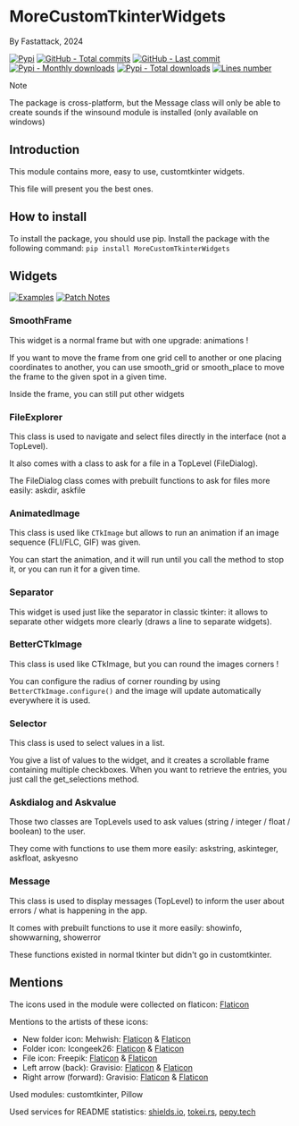 # MoreCustomTkinterWidgets
By Fastattack, 2024

[![Pypi](https://img.shields.io/pypi/v/MoreCustomTkinterWidgets?label=Pypi)](https://pypi.org/project/MoreCustomTkinterWidgets)
[![GitHub - Total commits](https://img.shields.io/github/commit-activity/t/fastattackv/MoreCustomTkinterWidgets?label=Total%20GitHub%20commits&color=darkblue)](https://github.com/fastattackv/MoreCustomTkinterWidgets)
[![GitHub - Last commit](https://img.shields.io/github/last-commit/fastattackv/MoreCustomTkinterWidgets?label=Last%20GitHub%20commit&color=darkblue)](https://github.com/fastattackv/MoreCustomTkinterWidgets)
[![Pypi - Monthly downloads](https://img.shields.io/pypi/dm/MoreCustomTkinterWidgets)](https://pypi.org/project/MoreCustomTkinterWidgets)
[![Pypi - Total downloads](https://static.pepy.tech/personalized-badge/MoreCustomTkinterWidgets?period=total&units=international_system&left_color=grey&right_color=green&left_text=Total%20Downloads)](https://pypi.org/project/MoreCustomTkinterWidgets)
[![Lines number](https://tokei.rs/b1/github/fastattackv/MoreCustomTkinterWidgets?category=lines)](https://github.com/fastattackv/MoreCustomTkinterWidgets/tree/main/Source%20Code)

> [!NOTE]
> The package is cross-platform, but the Message class will only be able to create sounds if the winsound module is installed (only available on windows)

## Introduction
This module contains more, easy to use, customtkinter widgets.

This file will present you the best ones.

## How to install
To install the package, you should use pip. Install the package with the following command: `pip install MoreCustomTkinterWidgets`

## Widgets

[![Examples](https://img.shields.io/badge/Examples_for_all_widgets-red)](Examples.md)
[![Patch Notes](https://img.shields.io/badge/Patch_Notes-yellow)](Patch%20notes.md)

### SmoothFrame
This widget is a normal frame but with one upgrade: animations !

If you want to move the frame from one grid cell to another or one placing coordinates to another, you can use smooth_grid or smooth_place to move the frame to the given spot in a given time.

Inside the frame, you can still put other widgets

### FileExplorer
This class is used to navigate and select files directly in the interface (not a TopLevel).

It also comes with a class to ask for a file in a TopLevel (FileDialog).

The FileDialog class comes with prebuilt functions to ask for files more easily: askdir, askfile

### AnimatedImage
This class is used like `CTkImage` but allows to run an animation if an image sequence (FLI/FLC, GIF) was given.

You can start the animation, and it will run until you call the method to stop it, or you can run it for a given time.

### Separator
This widget is used just like the separator in classic tkinter: it allows to separate other widgets more clearly (draws a line to separate widgets).

### BetterCTkImage
This class is used like CTkImage, but you can round the images corners !

You can configure the radius of corner rounding by using `BetterCTkImage.configure()` and the image will update automatically everywhere it is used.

### Selector
This class is used to select values in a list.

You give a list of values to the widget, and it creates a scrollable frame containing multiple checkboxes. When you want to retrieve the entries, you just call the get_selections method.

### Askdialog and Askvalue
Those two classes are TopLevels used to ask values (string / integer / float / boolean) to the user.

They come with functions to use them more easily: askstring, askinteger, askfloat, askyesno

### Message
This class is used to display messages (TopLevel) to inform the user about errors / what is happening in the app.

It comes with prebuilt functions to use it more easily: showinfo, showwarning, showerror

These functions existed in normal tkinter but didn't go in customtkinter.


## Mentions

The icons used in the module were collected on flaticon: [Flaticon](https://www.flaticon.com/)

Mentions to the artists of these icons:

- New folder icon: Mehwish: [Flaticon](https://www.flaticon.com/free-icon/folder_3307447) & [Flaticon](https://www.flaticon.com/free-icon/folder_3360755)
- Folder icon: Icongeek26: [Flaticon](https://www.flaticon.com/free-icon/folder_1250635) & [Flaticon](https://www.flaticon.com/free-icon/folder_1250945)
- File icon: Freepik: [Flaticon](https://www.flaticon.com/free-icon/document_2258853) & [Flaticon](https://www.flaticon.com/free-icon/document_2258843)
- Left arrow (back): Gravisio: [Flaticon](https://www.flaticon.com/free-icon/back_11502464) & [Flaticon](https://www.flaticon.com/free-icon/back_11502534)
- Right arrow (forward): Gravisio: [Flaticon](https://www.flaticon.com/free-icon/forward_11502458) & [Flaticon](https://www.flaticon.com/free-icon/forward_11502527)

Used modules: customtkinter, Pillow

Used services for README statistics: [shields.io](https://img.shields.io), [tokei.rs](https://github.com/XAMPPRocky/tokei), [pepy.tech](https://github.com/psincraian/pepy)
